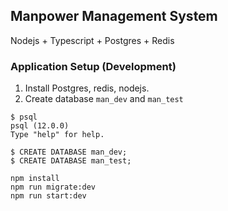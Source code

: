 ## Manpower Management System

Nodejs + Typescript + Postgres + Redis

### Application Setup (Development)

1. Install Postgres, redis, nodejs.
2. Create database `man_dev` and `man_test`

```
$ psql
psql (12.0.0)
Type "help" for help.

$ CREATE DATABASE man_dev;
$ CREATE DATABASE man_test;
```

```
npm install
npm run migrate:dev
npm run start:dev
```
